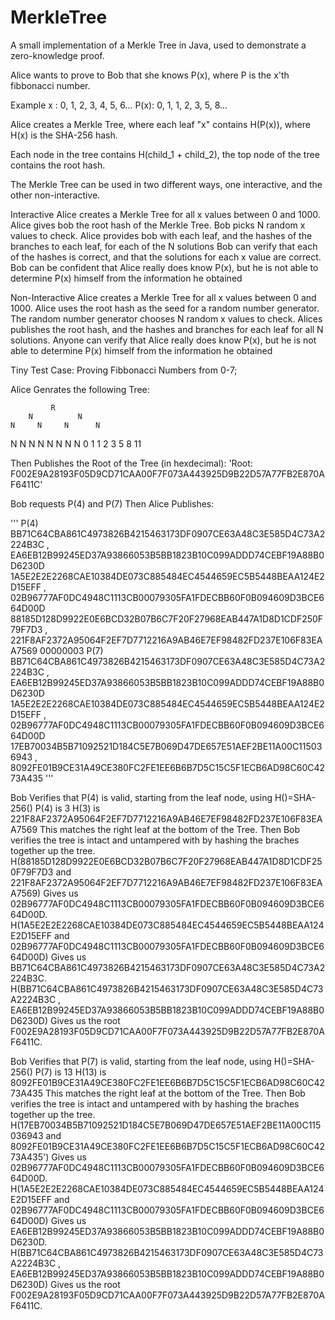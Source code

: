 # MerkleTree

A small implementation of a Merkle Tree in Java, used to demonstrate a zero-knowledge proof.

Alice wants to prove to Bob that she knows P(x), where P is the x'th fibbonacci number.

Example
 x  : 0, 1, 2, 3, 4, 5, 6...
P(x): 0, 1, 1, 2, 3, 5, 8... 

Alice creates a Merkle Tree, where each leaf "x" contains H(P(x)), where H(x) is the SHA-256 hash.

Each node in the tree contains H(child_1 + child_2), the top node of the tree contains the root hash. 

The Merkle Tree can be used in two different ways, one interactive, and the other non-interactive.

Interactive
Alice creates a Merkle Tree for all x values between 0 and 1000.
Alice gives bob the root hash of the Merkle Tree.
Bob picks N random x values to check.
Alice provides bob with each leaf, and the hashes of the branches to each leaf, for each of the N solutions
Bob can verify that each of the hashes is correct, and that the solutions for each x value are correct. 
Bob can be confident that Alice really does know P(x), but he is not able to determine P(x) himself from the information he obtained

Non-Interactive
Alice creates a Merkle Tree for all x values between 0 and 1000.
Alice uses the root hash as the seed for a random number generator.
The random number generator chooses N random x values to check.
Alices publishes the root hash, and the hashes and branches for each leaf for all N solutions.
Anyone can verify that Alice really does know P(x), but he is not able to determine P(x) himself from the information he obtained

Tiny Test Case:
Proving Fibbonacci Numbers from 0-7;

Alice Genrates the following Tree:

             R
        N          N
    N     N     N      N
  N   N  N  N  N  N  N  N
  0   1  1  2  3  5  8  11

Then Publishes the Root of the Tree (in hexdecimal):
'Root: F002E9A28193F05D9CD71CAA00F7F073A443925D9B22D57A77FB2E870AF6411C'

Bob requests P(4) and P(7) Then Alice Publishes:

'''
P(4)
BB71C64CBA861C4973826B4215463173DF0907CE63A48C3E585D4C73A2224B3C , EA6EB12B99245ED37A93866053B5BB1823B10C099ADDD74CEBF19A88B0D6230D
1A5E2E2E2268CAE10384DE073C885484EC4544659EC5B5448BEAA124E2D15EFF , 02B96777AF0DC4948C1113CB00079305FA1FDECBB60F0B094609D3BCE664D00D
88185D128D9922E0E6BCD32B07B6C7F20F27968EAB447A1D8D1CDF250F79F7D3 , 221F8AF2372A95064F2EF7D7712216A9AB46E7EF98482FD237E106F83EAA7569
00000003
P(7)
BB71C64CBA861C4973826B4215463173DF0907CE63A48C3E585D4C73A2224B3C , EA6EB12B99245ED37A93866053B5BB1823B10C099ADDD74CEBF19A88B0D6230D
1A5E2E2E2268CAE10384DE073C885484EC4544659EC5B5448BEAA124E2D15EFF , 02B96777AF0DC4948C1113CB00079305FA1FDECBB60F0B094609D3BCE664D00D
17EB70034B5B71092521D184C5E7B069D47DE657E51AEF2BE11A00C115036943 , 8092FE01B9CE31A49CE380FC2FE1EE6B6B7D5C15C5F1ECB6AD98C60C4273A435
'''

Bob Verifies that P(4) is valid, starting from the leaf node, using H()=SHA-256()
P(4) is 3
H(3) is 221F8AF2372A95064F2EF7D7712216A9AB46E7EF98482FD237E106F83EAA7569 
This matches the right leaf at the bottom of the Tree. Then Bob verifies the tree is intact and untampered with by hashing the braches together up the tree.
H(88185D128D9922E0E6BCD32B07B6C7F20F27968EAB447A1D8D1CDF250F79F7D3 and 221F8AF2372A95064F2EF7D7712216A9AB46E7EF98482FD237E106F83EAA7569) 
Gives us 02B96777AF0DC4948C1113CB00079305FA1FDECBB60F0B094609D3BCE664D00D. 
H(1A5E2E2E2268CAE10384DE073C885484EC4544659EC5B5448BEAA124E2D15EFF and 02B96777AF0DC4948C1113CB00079305FA1FDECBB60F0B094609D3BCE664D00D) 
Gives us BB71C64CBA861C4973826B4215463173DF0907CE63A48C3E585D4C73A2224B3C.
H(BB71C64CBA861C4973826B4215463173DF0907CE63A48C3E585D4C73A2224B3C , EA6EB12B99245ED37A93866053B5BB1823B10C099ADDD74CEBF19A88B0D6230D) 
Gives us the root F002E9A28193F05D9CD71CAA00F7F073A443925D9B22D57A77FB2E870AF6411C.

Bob Verifies that P(7) is valid, starting from the leaf node, using H()=SHA-256()
P(7) is 13
H(13) is 8092FE01B9CE31A49CE380FC2FE1EE6B6B7D5C15C5F1ECB6AD98C60C4273A435 
This matches the right leaf at the bottom of the Tree. Then Bob verifies the tree is intact and untampered with by hashing the braches together up the tree.
H(17EB70034B5B71092521D184C5E7B069D47DE657E51AEF2BE11A00C115036943 and 8092FE01B9CE31A49CE380FC2FE1EE6B6B7D5C15C5F1ECB6AD98C60C4273A435') 
Gives us 02B96777AF0DC4948C1113CB00079305FA1FDECBB60F0B094609D3BCE664D00D. 
H(1A5E2E2E2268CAE10384DE073C885484EC4544659EC5B5448BEAA124E2D15EFF and 02B96777AF0DC4948C1113CB00079305FA1FDECBB60F0B094609D3BCE664D00D) 
Gives us EA6EB12B99245ED37A93866053B5BB1823B10C099ADDD74CEBF19A88B0D6230D.
H(BB71C64CBA861C4973826B4215463173DF0907CE63A48C3E585D4C73A2224B3C , EA6EB12B99245ED37A93866053B5BB1823B10C099ADDD74CEBF19A88B0D6230D) 
Gives us the root F002E9A28193F05D9CD71CAA00F7F073A443925D9B22D57A77FB2E870AF6411C.







